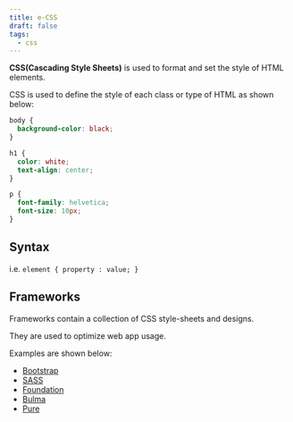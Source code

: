 ```yaml
---
title: e-CSS
draft: false
tags:
  - css
---
```

**CSS(Cascading Style Sheets)** is used to format and set the style of HTML elements. 

CSS is used to define the style of each class or type of HTML as shown below:

```css
body {
  background-color: black;
}

h1 {
  color: white;
  text-align: center;
}

p {
  font-family: helvetica;
  font-size: 10px;
}
```


## Syntax


i.e. `element { property : value; }`

## Frameworks

Frameworks contain a collection of CSS style-sheets and designs. 

They are used to optimize web app usage.

Examples are shown below:

- [Bootstrap](https://www.w3schools.com/bootstrap4/)
- [SASS](https://sass-lang.com/)
- [Foundation](https://en.wikipedia.org/wiki/Foundation_(framework))
- [Bulma](https://bulma.io/)
- [Pure](https://purecss.io/)
